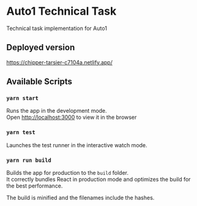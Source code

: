 # Auto1 Technical Task

Technical task implementation for Auto1

## Deployed version

https://chipper-tarsier-c7104a.netlify.app/

## Available Scripts

### `yarn start`

Runs the app in the development mode.\
Open [http://localhost:3000](http://localhost:3000) to view it in the browser

### `yarn test`

Launches the test runner in the interactive watch mode.

### `yarn run build`

Builds the app for production to the `build` folder.\
It correctly bundles React in production mode and optimizes the build for the best performance.

The build is minified and the filenames include the hashes.

